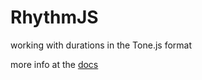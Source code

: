 # RhythmJS
working with durations in the Tone.js format

more info at the [docs](https://mikesult.github.io/RhythmJS/docs/index.html)
